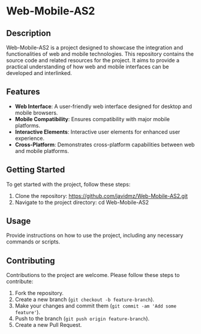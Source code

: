 # Web-Mobile-AS2

## Description
Web-Mobile-AS2 is a project designed to showcase the integration and functionalities of web and mobile technologies. This repository contains the source code and related resources for the project. It aims to provide a practical understanding of how web and mobile interfaces can be developed and interlinked.

## Features
- **Web Interface**: A user-friendly web interface designed for desktop and mobile browsers.
- **Mobile Compatibility**: Ensures compatibility with major mobile platforms.
- **Interactive Elements**: Interactive user elements for enhanced user experience.
- **Cross-Platform**: Demonstrates cross-platform capabilities between web and mobile platforms.

## Getting Started
To get started with the project, follow these steps:
1. Clone the repository: https://github.com/javidmz/Web-Mobile-AS2.git
2. Navigate to the project directory: cd Web-Mobile-AS2

## Usage
Provide instructions on how to use the project, including any necessary commands or scripts.

## Contributing
Contributions to the project are welcome. Please follow these steps to contribute:
1. Fork the repository.
2. Create a new branch (`git checkout -b feature-branch`).
3. Make your changes and commit them (`git commit -am 'Add some feature'`).
4. Push to the branch (`git push origin feature-branch`).
5. Create a new Pull Request.